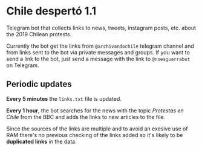 # Chile despertó 1.1

Telegram bot that collects links to news, tweets, instagram posts, etc. about the 2019 Chilean protests.

Currently the bot get the links from ``@archivandochile`` telegram channel and from links sent to the bot via private messages and groups.
If you want to send a link to the bot, just send a message with the link to ``@noesguerrabot`` on Telegram.

## Periodic updates

**Every 5 minutes** the ``links.txt`` file is updated. 

**Every 1 hour**, the bot searches for the news with the topic _Protestas en Chile_ from the BBC and adds the links to new articles to the 
file.

Since the sources of the links are multiple and to avoid an exesive use of RAM there's no previous checking of the links added so it's 
likely to be **duplicated links** in the data.
